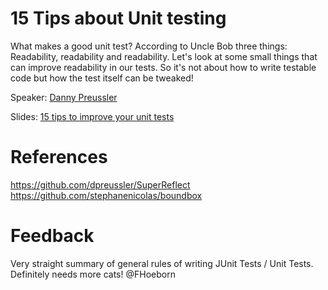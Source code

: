 # 15 Tips about Unit testing

What makes a good unit test? 
According to Uncle Bob three things: Readability, readability and readability.
Let's look at some small things that can improve readability in our tests.
So it's not about how to write testable code but how the test itself can be tweaked!

Speaker: [Danny Preussler](https://github.com/dpreussler)

Slides: [15 tips to improve your unit tests](Unittesting_tipps_preussler.pdf)

# References

https://github.com/dpreussler/SuperReflect
https://github.com/stephanenicolas/boundbox

# Feedback
Very straight summary of general rules of writing JUnit Tests / Unit Tests. Definitely needs more cats! 
@FHoeborn
